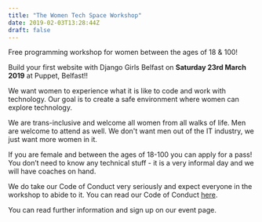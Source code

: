 ```yaml
---
title: "The Women Tech Space Workshop"
date: 2019-02-03T13:28:44Z
draft: false
---
```

Free programming workshop for women between the ages of 18 & 100!

Build your first website with Django Girls Belfast on
**Saturday 23rd March 2019** at Puppet, Belfast!!

We want women to experience what it is like to code and work with technology. Our goal is to create a safe environment where women can explore technology.

We are trans-inclusive and welcome all women from all walks of life. Men are welcome to attend as well. We don't want men out of the IT industry, we just want more women in it.

If you are female and between the ages of 18-100 you can apply for a pass! You don’t need to know any technical stuff - it is a very informal day and we will have coaches on hand.

We do take our Code of Conduct very seriously and expect everyone in the workshop to abide to it. You can read our Code of Conduct [here](http://bit.ly/WomenInTechCoC).

You can read further information and sign up on our event page.
